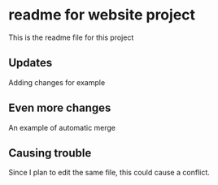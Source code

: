 # readme for website project

This is the readme file for this project

## Updates

Adding changes for example

## Even more changes

An example of automatic merge

## Causing trouble

Since I plan to edit the same file, this could cause a conflict.
